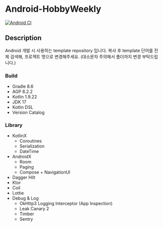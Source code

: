 # Android-HobbyWeekly

[![Android CI](https://github.com/ajou4095/template-android/actions/workflows/android.yml/badge.svg?branch=main)](https://github.com/ajou4095/template-android/actions/workflows/android.yml)

## Description

Android 개발 시 사용하는 template repository 입니다.
복사 후 template 단어를 전체 검색해, 프로젝트 명으로 변경해주세요. (대소문자 주의해서 폴더까지 변경 부탁드립니다.)

### Build

- Gradle 8.6
- AGP 8.2.2
- Kotlin 1.9.22
- JDK 17
- Kotlin DSL
- Version Catalog

### Library

- KotlinX
  - Coroutines
  - Serialization
  - DateTime
- AndroidX
  - Room
  - Paging
  - Compose + NavigationUI
- Dagger Hilt
- Ktor
- Coil
- Lottie
- Debug & Log
  - OkHttp3 Logging Interceptor (App Inspection)
  - Leak Canary 2
  - Timber
  - Sentry
